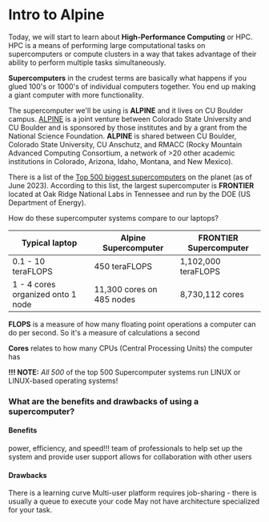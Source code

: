 # Intro to Alpine

Today, we will start to learn about **High-Performance Computing** or HPC. HPC is a means of performing large computational tasks on supercomputers or compute clusters in a way that takes advantage of their ability to perform multiple tasks simultaneously.

**Supercomputers** in the crudest terms are basically what happens if you glued 100's or 1000's of individual computers together. You end up making a giant computer with more functionality.

The supercomputer we'll be using is **ALPINE** and it lives on CU Boulder campus. [ALPINE](https://www.colorado.edu/rc/alpine) is a joint venture between Colorado State University and CU Boulder and is sponsored by those institutes and by a grant from the National Science Foundation. **ALPINE** is shared between CU Boulder, Colorado State University, CU Anschutz, and RMACC (Rocky Mountain Advanced Computing Consortium, a network of >20 other academic institutions in Colorado, Arizona, Idaho, Montana, and New Mexico).

There is a list of the [Top 500 biggest supercomputers](https://www.top500.org/lists/top500/list/2023/06/) on the planet (as of June 2023). According to this list, the largest supercomputer is **FRONTIER** located at Oak Ridge National Labs in Tennessee and run by the DOE (US Department of Energy).

How do these supercomputer systems compare to our laptops?

| Typical laptop | Alpine Supercomputer	| FRONTIER Supercomputer |
| -------------- | -------------------- | ---------------------- |
| 0.1 - 10 teraFLOPS | 450 teraFLOPS |	1,102,000 teraFLOPS |
| 1 - 4 cores organized onto 1 node |	11,300 cores on 485 nodes	| 8,730,112 cores |

**FLOPS** is a measure of how many floating point operations a computer can do per second. So it's a measure of calculations a second

**Cores** relates to how many CPUs (Central Processing Units) the computer has

**!!! NOTE:** *All 500* of the top 500 Supercomputer systems run LINUX or LINUX-based operating systems!

### What are the benefits and drawbacks of using a supercomputer?

#### Benefits

power, efficiency, and speed!!!
team of professionals to help set up the system and provide user support
allows for collaboration with other users

#### Drawbacks

There is a learning curve
Multi-user platform requires job-sharing - there is usually a queue to execute your code
May not have architecture specialized for your task.

